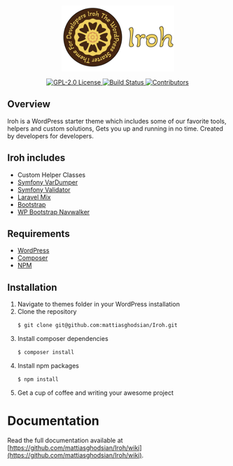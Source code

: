 <p align="center">
  <a href="https://github.com/mattiasghodsian/Iroh/">
    <img alt="Iroh" src="assets/img/iroh.png?raw=true" height="150">
  </a>
</p>

<p align="center">
  <a href="LICENSE">
    <img alt="GPL-2.0 License" src="https://img.shields.io/badge/license-GPL--2.0-purple/?style=flat-square" />
  </a>
  <a href="https://github.com/mattiasghodsian/Iroh/">
    <img alt="Build Status" src="https://img.shields.io/github/stars/mattiasghodsian/iroh?style=flat-square" />
  </a>
  <a href="https://github.com/mattiasghodsian/Iroh/">
    <img alt="Contributors" src="https://img.shields.io/github/contributors/mattiasghodsian/iroh?style=flat-square">  
  </a>
</p>

## Overview
Iroh is a WordPress starter theme which includes some of our favorite tools, helpers and custom solutions, Gets you up and running in no time. Created by developers for developers.

## Iroh includes 

- Custom Helper Classes
- [Symfony VarDumper](https://github.com/symfony/var-dumper)
- [Symfony Validator](https://github.com/symfony/validator)
- [Laravel Mix](https://www.npmjs.com/package/laravel-mix)
- [Bootstrap](https://getbootstrap.com/)
- [WP Bootstrap Navwalker](https://github.com/wp-bootstrap/wp-bootstrap-navwalker)

## Requirements

- [WordPress](https://wordpress.org/download/)
- [Composer](https://getcomposer.org/doc/00-intro.md)
- [NPM](https://www.npmjs.com/get-npm)

## Installation

1. Navigate to themes folder in your WordPress installation 
2. Clone the repository
   ```sh
   $ git clone git@github.com:mattiasghodsian/Iroh.git
   ```
3. Install composer dependencies
   ```sh
   $ composer install
   ```
3. Install npm packages
   ```sh
   $ npm install
   ```
4. Get a cup of coffee and writing your awesome project

# Documentation

Read the full documentation available at [https://github.com/mattiasghodsian/Iroh/wiki](https://github.com/mattiasghodsian/Iroh/wiki).
